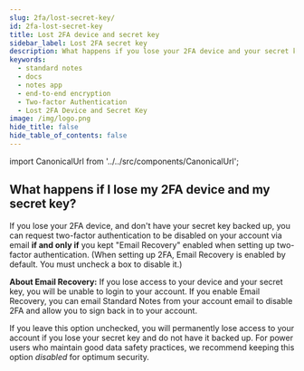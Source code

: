 ```yaml
---
slug: 2fa/lost-secret-key/
id: 2fa-lost-secret-key
title: Lost 2FA device and secret key
sidebar_label: Lost 2FA secret key
description: What happens if you lose your 2FA device and your secret key.
keywords:
  - standard notes
  - docs
  - notes app
  - end-to-end encryption
  - Two-factor Authentication
  - Lost 2FA Device and Secret Key
image: /img/logo.png
hide_title: false
hide_table_of_contents: false
---
```


<!-- https://standardnotes.org/help/22/what-happens-if-i-lose-my-2fa-device-and-my-secret-key -->

import CanonicalUrl from '../../src/components/CanonicalUrl';

<CanonicalUrl
 canonicalUrl="https://standardnotes.org/help/22/what-happens-if-i-lose-my-2fa-device-and-my-secret-key"
/>

## What happens if I lose my 2FA device and my secret key?

If you lose your 2FA device, and don't have your secret key backed up, you can request two-factor authentication to be disabled on your account via email **if and only if** you kept "Email Recovery" enabled when setting up two-factor authentication. (When setting up 2FA, Email Recovery is enabled by default. You must uncheck a box to disable it.)

**About Email Recovery:**
If you lose access to your device and your secret key, you will be unable to login to your account. If you enable Email Recovery, you can email Standard Notes from your account email to disable 2FA and allow you to sign back in to your account.

If you leave this option unchecked, you will permanently lose access to your account if you lose your secret key and do not have it backed up. For power users who maintain good data safety practices, we recommend keeping this option _disabled_ for optimum security.
